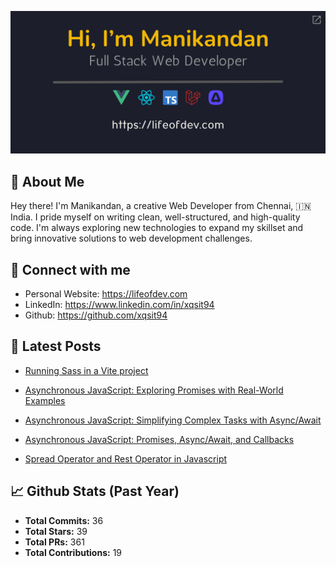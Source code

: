 <p align="center">
  <a href="https://lifeofdev.com">
    <img
      src="assets/signature.png"
      alt="Hi, 👋 I'm Manikandan. Full-Stack Web Developer (https://lifeofdev.com)."
      title="Hi, 👋 I'm Manikandan. Full-Stack Web Developer (https://lifeofdev.com)."
    />
  </a>
</p>

## 🤔 About Me

Hey there! I'm Manikandan, a creative Web Developer from Chennai, 🇮🇳 India. I pride myself on writing clean, well-structured, and high-quality code. I'm always exploring new technologies to expand my skillset and bring innovative solutions to web development challenges.

## 🤝 Connect with me

- Personal Website: https://lifeofdev.com
- LinkedIn: https://www.linkedin.com/in/xqsit94
- Github: https://github.com/xqsit94

## 📝 Latest Posts

- [Running Sass in a Vite project](https://lifeofdev.com/running-sass-vite-project/)

- [Asynchronous JavaScript: Exploring Promises with Real-World Examples](https://lifeofdev.com/asynchronous-javascript-exploring-promises-real-world-examples/)

- [Asynchronous JavaScript: Simplifying Complex Tasks with Async/Await](https://lifeofdev.com/asynchronous-javascript-simplifying-complex-tasks-async-await/)

- [Asynchronous JavaScript: Promises, Async/Await, and Callbacks](https://lifeofdev.com/asynchronous-javascript-promises-async-await-callbacks/)

- [Spread Operator and Rest Operator in Javascript](https://lifeofdev.com/spread-operator-rest-operator-javascript/)


## 📈 Github Stats (Past Year)

- **Total Commits:** 36
- **Total Stars:** 39
- **Total PRs:** 361
- **Total Contributions:** 19